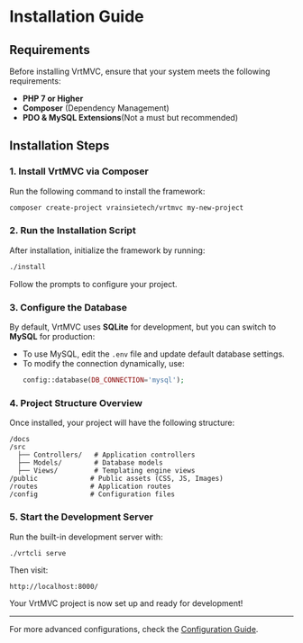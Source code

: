 # Installation Guide

## Requirements
Before installing VrtMVC, ensure that your system meets the following requirements:

- **PHP 7 or Higher**
- **Composer** (Dependency Management)
- **PDO & MySQL Extensions**(Not a must but recommended)

## Installation Steps
### 1. Install VrtMVC via Composer
Run the following command to install the framework:
```bash
composer create-project vrainsietech/vrtmvc my-new-project
```

### 2. Run the Installation Script
After installation, initialize the framework by running:
```bash
./install
```
Follow the prompts to configure your project.

### 3. Configure the Database
By default, VrtMVC uses **SQLite** for development, but you can switch to **MySQL** for production:
- To use MySQL, edit the `.env` file and update default database settings.
- To modify the connection dynamically, use:
  ```php
  config::database(DB_CONNECTION='mysql');
  ```

### 4. Project Structure Overview
Once installed, your project will have the following structure:
```
/docs
/src
  ├── Controllers/   # Application controllers
  ├── Models/        # Database models
  ├── Views/         # Templating engine views
/public             # Public assets (CSS, JS, Images)
/routes             # Application routes
/config             # Configuration files
```

### 5. Start the Development Server
Run the built-in development server with:
```bash
./vrtcli serve
```
Then visit:
```
http://localhost:8000/
```

Your VrtMVC project is now set up and ready for development!

---

For more advanced configurations, check the [Configuration Guide](configuration.md).

